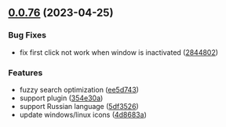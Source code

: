 ## [0.0.76](https://github.com/lisiur/ChatWizard/compare/v0.0.75...v0.0.76) (2023-04-25)


### Bug Fixes

* fix first click not work when window is inactivated ([2844802](https://github.com/lisiur/ChatWizard/commit/28448020590e8d61e2f248e079af94d8be1b0e26))


### Features

* fuzzy search optimization ([ee5d743](https://github.com/lisiur/ChatWizard/commit/ee5d74382c7ee174bc004a236d7993cdf39af76b))
* support plugin ([354e30a](https://github.com/lisiur/ChatWizard/commit/354e30a542acb4b2bf51cfcea97ed2c9d4cd97fa))
* support Russian language ([5df3526](https://github.com/lisiur/ChatWizard/commit/5df352606ea2eb7c043752586b75bfac1497944b))
* update windows/linux icons ([4d8683a](https://github.com/lisiur/ChatWizard/commit/4d8683a4601b9007b5da94f1e28ea3b3483dbf3e))